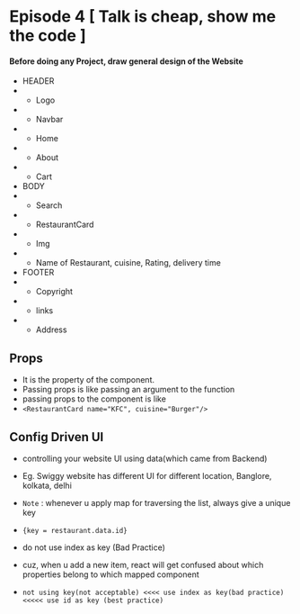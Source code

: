 # Episode 4 [ Talk is cheap, show me the code ]

#### Before doing any Project, draw general design of the Website


 * HEADER
 * - Logo
 * - Navbar
 *  - Home
 *  - About
 *  - Cart
 * BODY
 * - Search
 * - RestaurantCard
 *   - Img
 *   - Name of Restaurant, cuisine, Rating, delivery time
 * FOOTER
 * - Copyright
 * - links
 * - Address


## Props
- It is the property of the component.
- Passing props is like passing an argument to the function
- passing props to the component is like
- `<RestaurantCard name="KFC", cuisine="Burger"/>`


## Config Driven UI
- controlling your website UI using data(which came from Backend)
- Eg. Swiggy website has different UI for different location, Banglore, kolkata, delhi
- `Note` : whenever u apply map for traversing the list, always give a unique key
- `{key = restaurant.data.id}` 
- do not use index as key (Bad Practice)
- cuz, when u add a new item, react will get confused about which properties belong to which mapped component

- `not using key(not acceptable) <<<< use index as key(bad practice) <<<<< use id as key (best practice)`


